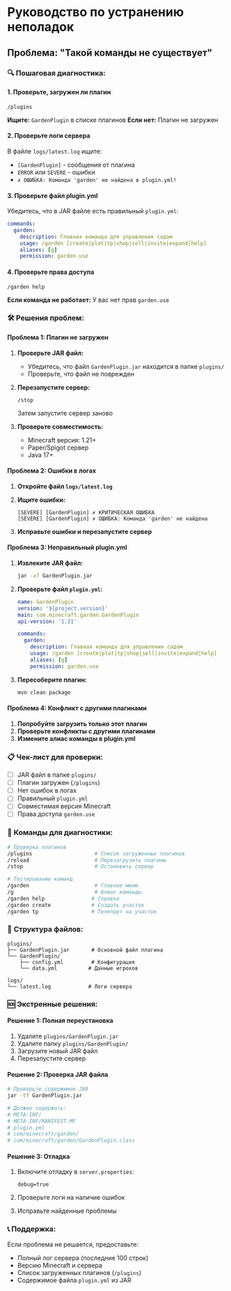 # Руководство по устранению неполадок

## Проблема: "Такой команды не существует"

### 🔍 **Пошаговая диагностика:**

#### 1. **Проверьте, загружен ли плагин**
```
/plugins
```
**Ищите:** `GardenPlugin` в списке плагинов
**Если нет:** Плагин не загружен

#### 2. **Проверьте логи сервера**
В файле `logs/latest.log` ищите:
- `[GardenPlugin]` - сообщения от плагина
- `ERROR` или `SEVERE` - ошибки
- `✗ ОШИБКА: Команда 'garden' не найдена в plugin.yml!`

#### 3. **Проверьте файл plugin.yml**
Убедитесь, что в JAR файле есть правильный `plugin.yml`:
```yaml
commands:
  garden:
    description: Главная команда для управления садом
    usage: /garden [create|plot|tp|shop|sell|invite|expand|help]
    aliases: [g]
    permission: garden.use
```

#### 4. **Проверьте права доступа**
```
/garden help
```
**Если команда не работает:** У вас нет прав `garden.use`

### 🛠️ **Решения проблем:**

#### **Проблема 1: Плагин не загружен**
1. **Проверьте JAR файл:**
   - Убедитесь, что файл `GardenPlugin.jar` находится в папке `plugins/`
   - Проверьте, что файл не поврежден

2. **Перезапустите сервер:**
   ```
   /stop
   ```
   Затем запустите сервер заново

3. **Проверьте совместимость:**
   - Minecraft версия: 1.21+
   - Paper/Spigot сервер
   - Java 17+

#### **Проблема 2: Ошибки в логах**
1. **Откройте файл `logs/latest.log`**
2. **Ищите ошибки:**
   ```
   [SEVERE] [GardenPlugin] ✗ КРИТИЧЕСКАЯ ОШИБКА
   [SEVERE] [GardenPlugin] ✗ ОШИБКА: Команда 'garden' не найдена
   ```

3. **Исправьте ошибки и перезапустите сервер**

#### **Проблема 3: Неправильный plugin.yml**
1. **Извлеките JAR файл:**
   ```bash
   jar -xf GardenPlugin.jar
   ```

2. **Проверьте файл `plugin.yml`:**
   ```yaml
   name: GardenPlugin
   version: '${project.version}'
   main: com.minecraft.garden.GardenPlugin
   api-version: '1.21'
   
   commands:
     garden:
       description: Главная команда для управления садом
       usage: /garden [create|plot|tp|shop|sell|invite|expand|help]
       aliases: [g]
       permission: garden.use
   ```

3. **Пересоберите плагин:**
   ```bash
   mvn clean package
   ```

#### **Проблема 4: Конфликт с другими плагинами**
1. **Попробуйте загрузить только этот плагин**
2. **Проверьте конфликты с другими плагинами**
3. **Измените алиас команды в plugin.yml**

### 📋 **Чек-лист для проверки:**

- [ ] JAR файл в папке `plugins/`
- [ ] Плагин загружен (`/plugins`)
- [ ] Нет ошибок в логах
- [ ] Правильный `plugin.yml`
- [ ] Совместимая версия Minecraft
- [ ] Права доступа `garden.use`

### 🔧 **Команды для диагностики:**

```bash
# Проверка плагинов
/plugins                    # Список загруженных плагинов
/reload                     # Перезагрузить плагины
/stop                       # Остановить сервер

# Тестирование команд
/garden                     # Главное меню
/g                          # Алиас команды
/garden help               # Справка
/garden create             # Создать участок
/garden tp                 # Телепорт на участок
```

### 📁 **Структура файлов:**

```
plugins/
├── GardenPlugin.jar       # Основной файл плагина
└── GardenPlugin/
    ├── config.yml         # Конфигурация
    └── data.yml          # Данные игроков

logs/
└── latest.log            # Логи сервера
```

### 🆘 **Экстренные решения:**

#### **Решение 1: Полная переустановка**
1. Удалите `plugins/GardenPlugin.jar`
2. Удалите папку `plugins/GardenPlugin/`
3. Загрузите новый JAR файл
4. Перезапустите сервер

#### **Решение 2: Проверка JAR файла**
```bash
# Проверьте содержимое JAR
jar -tf GardenPlugin.jar

# Должно содержать:
# META-INF/
# META-INF/MANIFEST.MF
# plugin.yml
# com/minecraft/garden/
# com/minecraft/garden/GardenPlugin.class
```

#### **Решение 3: Отладка**
1. Включите отладку в `server.properties`:
   ```properties
   debug=true
   ```

2. Проверьте логи на наличие ошибок
3. Исправьте найденные проблемы

### 📞 **Поддержка:**

Если проблема не решается, предоставьте:
- Полный лог сервера (последние 100 строк)
- Версию Minecraft и сервера
- Список загруженных плагинов (`/plugins`)
- Содержимое файла `plugin.yml` из JAR 